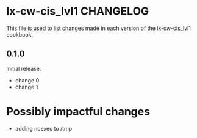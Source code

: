 # lx-cw-cis_lvl1 CHANGELOG

This file is used to list changes made in each version of the lx-cw-cis_lvl1 cookbook.

## 0.1.0

Initial release.

- change 0
- change 1

# Possibly impactful changes
- adding noexec to /tmp